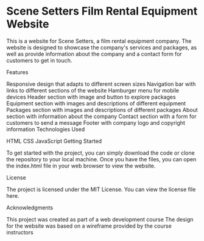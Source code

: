 # Scene Setters Film Rental Equipment Website

This is a website for Scene Setters, a film rental equipment company. The website is designed to showcase the company's services and packages, as well as provide information about the company and a contact form for customers to get in touch.

Features

Responsive design that adapts to different screen sizes
Navigation bar with links to different sections of the website
Hamburger menu for mobile devices
Header section with image and button to explore packages
Equipment section with images and descriptions of different equipment
Packages section with images and descriptions of different packages
About section with information about the company
Contact section with a form for customers to send a message
Footer with company logo and copyright information
Technologies Used

HTML
CSS
JavaScript
Getting Started

To get started with the project, you can simply download the code or clone the repository to your local machine. Once you have the files, you can open the index.html file in your web browser to view the website.


License

The project is licensed under the MIT License. You can view the license file here.

Acknowledgments

This project was created as part of a web development course
The design for the website was based on a wireframe provided by the course instructors
